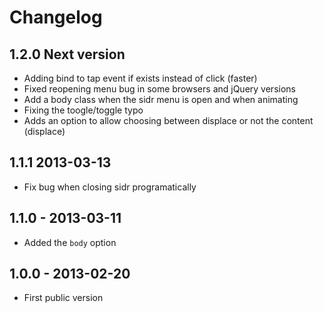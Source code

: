 # Changelog

## 1.2.0 Next version
- Adding bind to tap event if exists instead of click    (faster)
- Fixed reopening menu bug in some browsers and jQuery versions
- Add a body class when the sidr menu is open and when animating
- Fixing the toogle/toggle typo
- Adds an option to allow choosing between displace or not the content (displace)

## 1.1.1 2013-03-13
- Fix bug when closing sidr programatically

## 1.1.0 - 2013-03-11
- Added the `body` option

## 1.0.0 - 2013-02-20
- First public version
